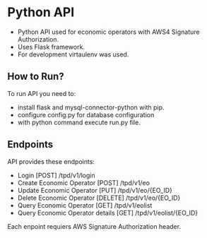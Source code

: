 ﻿# Python API
- Python API used for economic operators with AWS4 Signature Authorization.
- Uses Flask framework. 
- For development virtaulenv was used.
## How to Run?
To run API you need to: 
- install flask and mysql-connector-python with pip.
- configure config.py for database configuration 
- with python command execute run.py file.

## Endpoints
API provides these endpoints:
- Login	[POST] /tpd/v1/login
- Create Economic Operator [POST]	/tpd/v1/eo
- Update Economic Operator [PUT] /tpd/v1/eo/{EO_ID}
- Delete Economic Operator [DELETE] /tpd/v1/eo/{EO_ID}
- Query Economic Operator	[GET] /tpd/v1/eolist
- Query Economic Operator details	[GET] /tpd/v1/eolist/{EO_ID}

Each enpoint requiers AWS Signature Authorization header.
